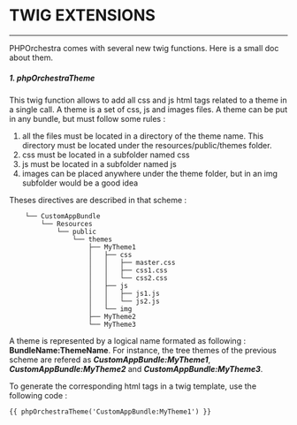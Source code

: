# TWIG EXTENSIONS #
----------

PHPOrchestra comes with several new twig functions. Here is a small doc about them.

##### 1. phpOrchestraTheme
This twig function allows to add all css and js html tags related to a theme in a single call.
A theme is a set of css, js and images files. A theme can be put in any bundle, but must follow some rules :  

1. all the files must be located in a directory of the theme name. This directory must be located under the resources/public/themes folder.  
2. css must be located in a subfolder named css  
3. js must be located in a subfolder named js  
4. images can be placed anywhere under the theme folder, but in an img subfolder would be a good idea

Theses directives are described in that scheme :

	    └── CustomAppBundle
	        └── Resources
	            └── public
	                └── themes
	                    ├── MyTheme1
		                │   ├── css
		                │   │   ├── master.css
		                │   │   ├── css1.css
		                │   │   └── css2.css
		                │   ├── js
		                │   │   ├── js1.js
		                │   │   └── js2.js
		                │   └── img
	                    ├── MyTheme2
			            └── MyTheme3

A theme is represented by a logical name formated as following : **BundleName:ThemeName**. For instance, the tree themes of the previous scheme are refered as ***CustomAppBundle:MyTheme1***, ***CustomAppBundle:MyTheme2*** and ***CustomAppBundle:MyTheme3***.

To generate the corresponding html tags in a twig template, use the following code :

    {{ phpOrchestraTheme('CustomAppBundle:MyTheme1') }}
